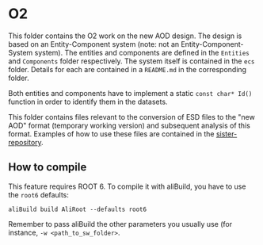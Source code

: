 # O2

This folder contains the O2 work on the new AOD design. The design is based on
an Entity-Component system (note: not an Entity-Component-System system).  The
entities and components are defined in the `Entities` and `Components` folder
respectively. The system itself is contained in the `ecs` folder. Details for
each are contained in a `README.md` in the corresponding folder.

Both entities and components have to implement a static `const char* Id()`
function in order to identify them in the datasets.

This folder contains files relevant to the conversion of ESD files to the "new
AOD" format (temporary working version) and subsequent analysis of this format.
Examples of how to use these files are contained in the
[sister-repository](https://github.com/RDeckers/AliO2ConversionMacros).


How to compile
--------------

This feature requires ROOT 6. To compile it with aliBuild, you have to use the
`root6` defaults:

    aliBuild build AliRoot --defaults root6

Remember to pass aliBuild the other parameters you usually use (for instance,
`-w <path_to_sw_folder>`.
